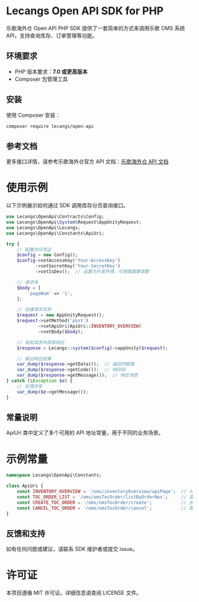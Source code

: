 # Lecangs Open API SDK for PHP

乐歌海外仓 Open API PHP SDK 提供了一套简单的方式来调用乐歌 OMS 系统 API，支持查询库存、订单管理等功能。

## 环境要求

- PHP 版本要求：**7.0 或更高版本**
- Composer 包管理工具

## 安装

使用 Composer 安装：

```bash
composer require lecangs/open-api
```
## 参考文档

更多接口详情，请参考乐歌海外仓官方 API 文档：[乐歌海外仓 API 文档](https://app.lecangs.com/wiki?systemType=OMS_CLIENT&id=37)

# 使用示例

以下示例展示如何通过 SDK 调用库存分页查询接口。

```php
use Lecangs\OpenApi\Contracts\Config;
use Lecangs\OpenApi\System\Request\AppUnityRequest;
use Lecangs\OpenApi\Lecangs;
use Lecangs\OpenApi\Constants\ApiUri;

try {
    // 配置访问凭证
    $config = new Config();
    $config->setAccessKey('Your-AccessKey')
           ->setSecretKey('Your-SecretKey')
           ->setIsDev();  // 设置为开发环境，可根据需要调整

    // 请求体
    $body = [
        'pageNum' => '1',
    ];

    // 创建请求实例
    $request = new AppUnityRequest();
    $request->setMethod('post')
            ->setApiUri(ApiUri::INVENTORY_OVERVIEW)
            ->setBody($body);

    // 发起请求并获取响应
    $response = Lecangs::system($config)->appUnity($request);

    // 输出响应结果
    var_dump($response->getData());  // 返回的数据
    var_dump($response->getCode());  // 响应码
    var_dump($response->getMessage());  // 响应消息
} catch (\Exception $e) {
    // 处理异常
    var_dump($e->getMessage());
}
```
## 常量说明
ApiUri 类中定义了多个可用的 API 地址常量，用于不同的业务场景。

# 示例常量
```php
namespace Lecangs\OpenApi\Constants;

class ApiUri {
    const INVENTORY_OVERVIEW = '/oms/inventoryOverview/apiPage';  // 分页查询库存
    const TOC_ORDER_LIST = '/oms/omsTocOrder/listByOrderNos';     // 查询 2C 订单列表
    const CREATE_TOC_ORDER = '/oms/omsTocOrder/create';           // 创建 2C 订单
    const CANCEL_TOC_ORDER = '/oms/omsTocOrder/cancel';           // 取消 2C 订单
}
```
## 反馈和支持

如有任何问题或建议，请联系 SDK 维护者或提交 issue。

# 许可证

本项目遵循 MIT 许可证。详细信息请查阅 LICENSE 文件。